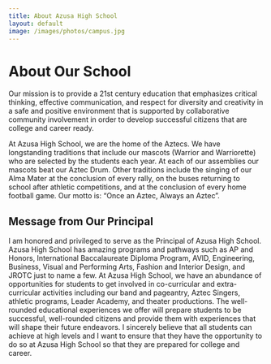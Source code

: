 ```yaml
---
title: About Azusa High School
layout: default
image: /images/photos/campus.jpg
---
```


# About Our School

Our mission is to provide a 21st century education that emphasizes critical thinking, effective communication, and respect for diversity and creativity in a safe and positive environment that is supported by collaborative community involvement in order to develop successful citizens that are college and career ready.

At Azusa High School, we are the home of the Aztecs. We have longstanding traditions that include our mascots (Warrior and Warriorette) who are selected by the students each year. At each of our assemblies our mascots beat our Aztec Drum. Other traditions include the singing of our Alma Mater at the conclusion of every rally, on the buses returning to school after athletic competitions, and at the conclusion of every home football game. Our motto is: “Once an Aztec, Always an Aztec”.

## Message from Our Principal

I am honored and privileged to serve as the Principal of Azusa High School. Azusa High School has amazing programs and pathways such as AP and Honors, International Baccalaureate Diploma Program, AVID, Engineering, Business, Visual and Performing Arts, Fashion and Interior Design, and JROTC just to name a few. At Azusa High School, we have an abundance of opportunities for students to get involved in co-curricular and extra-curricular activities including our band and pageantry, Aztec Singers, athletic programs, Leader Academy, and theater productions. The well-rounded educational experiences we offer will prepare students to be successful, well-rounded citizens and provide them with experiences that will shape their future endeavors. I sincerely believe that all students can achieve at high levels and I want to ensure that they have the opportunity to do so at Azusa High School so that they are prepared for college and career.